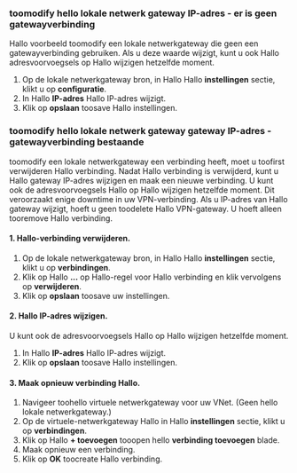 ### <a name="gwipnoconnection"></a>toomodify hello lokale netwerk gateway IP-adres - er is geen gatewayverbinding

Hallo voorbeeld toomodify een lokale netwerkgateway die geen een gatewayverbinding gebruiken. Als u deze waarde wijzigt, kunt u ook Hallo adresvoorvoegsels op Hallo wijzigen hetzelfde moment.

1. Op de lokale netwerkgateway bron, in Hallo Hallo **instellingen** sectie, klikt u op **configuratie**.
2. In Hallo **IP-adres** Hallo IP-adres wijzigt.
3. Klik op **opslaan** toosave Hallo instellingen.

### <a name="gwipwithconnection"></a>toomodify hello lokale netwerk gateway gateway IP-adres - gatewayverbinding bestaande

toomodify een lokale netwerkgateway een verbinding heeft, moet u toofirst verwijderen Hallo verbinding. Nadat Hallo verbinding is verwijderd, kunt u Hallo gateway IP-adres wijzigen en maak een nieuwe verbinding. U kunt ook de adresvoorvoegsels Hallo op Hallo wijzigen hetzelfde moment. Dit veroorzaakt enige downtime in uw VPN-verbinding. Als u IP-adres van Hallo gateway wijzigt, hoeft u geen toodelete Hallo VPN-gateway. U hoeft alleen tooremove Hallo verbinding.
 
#### <a name="1-remove-hello-connection"></a>1. Hallo-verbinding verwijderen.

1. Op de lokale netwerkgateway bron, in Hallo Hallo **instellingen** sectie, klikt u op **verbindingen**.
2. Klik op Hallo **...**  op Hallo-regel voor Hallo verbinding en klik vervolgens op **verwijderen**.
3. Klik op **opslaan** toosave uw instellingen.

#### <a name="2-modify-hello-ip-address"></a>2. Hallo IP-adres wijzigen.

U kunt ook de adresvoorvoegsels Hallo op Hallo wijzigen hetzelfde moment.

1. In Hallo **IP-adres** Hallo IP-adres wijzigt.
2. Klik op **opslaan** toosave Hallo instellingen.

#### <a name="3-recreate-hello-connection"></a>3. Maak opnieuw verbinding Hallo.

1. Navigeer toohello virtuele netwerkgateway voor uw VNet. (Geen hello lokale netwerkgateway.)
2. Op de virtuele-netwerkgateway Hallo in Hallo **instellingen** sectie, klikt u op **verbindingen**.
3. Klik op Hallo **+ toevoegen** tooopen hello **verbinding toevoegen** blade.
4. Maak opnieuw een verbinding.
5. Klik op **OK** toocreate Hallo verbinding.
